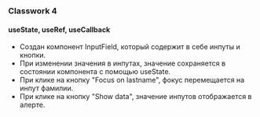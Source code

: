 ### Classwork 4
#### useState, useRef, useCallback
- Создан компонент InputField, который содержит в себе инпуты и кнопки.
- При изменении значения в инпутах, значение сохраняется в состоянии компонента с помощью useState.
- При клике на кнопку "Focus on lastname", фокус перемещается на инпут фамилии.
- При клике на кнопку "Show data", значение инпутов отображается в алерте.